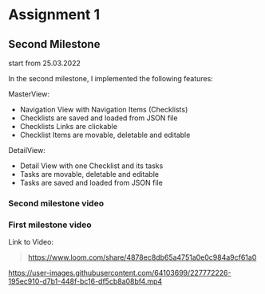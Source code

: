 # Assignment 1

## Second Milestone

start from 25.03.2022

In the second milestone, I implemented the following features:

MasterView:

- Navigation View with Navigation Items (Checklists)
- Checklists are saved and loaded from JSON file
- Checklists Links are clickable
- Checklist Items are movable, deletable and editable

DetailView:

- Detail View with one Checklist and its tasks
- Tasks are movable, deletable and editable
- Tasks are saved and loaded from JSON file

### Second milestone video

### First milestone video

Link to Video:

> https://www.loom.com/share/4878ec8db65a4751a0e0c984a9cf61a0

https://user-images.githubusercontent.com/64103699/227772226-195ec910-d7b1-448f-bc16-df5cb8a08bf4.mp4
